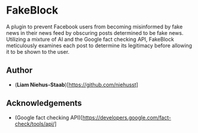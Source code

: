 # FakeBlock
A plugin to prevent Facebook users from becoming misinformed by fake news 
in their news feed by obscuring posts determined to be fake news.
Utilizing a mixture of AI and the Google fact checking API, FakeBlock
meticulously examines each post to determine its legitimacy before
allowing it to be shown to the user.

## Author
* (**Liam Niehus-Staab**)[https://github.com/niehusst]

## Acknowledgements
* (Google fact checking API)[https://developers.google.com/fact-check/tools/api/]
